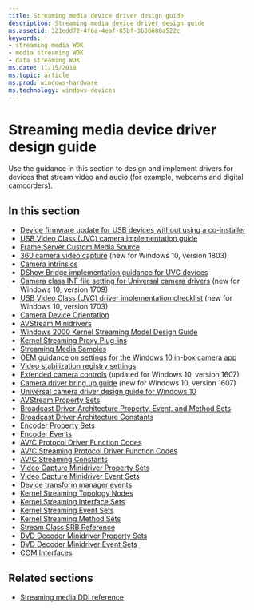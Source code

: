 ```yaml
---
title: Streaming media device driver design guide
description: Streaming media device driver design guide
ms.assetid: 321edd72-4f6a-4eaf-85bf-3b36680a522c
keywords:
- streaming media WDK
- media streaming WDK
- data streaming WDK
ms.date: 11/15/2018
ms.topic: article
ms.prod: windows-hardware
ms.technology: windows-devices
---
```


# Streaming media device driver design guide

Use the guidance in this section to design and implement drivers for devices that stream video and audio (for example, webcams and digital camcorders).

## In this section

- [Device firmware update for USB devices without using a co-installer](device-firmware-update-for-usb-devices-without-using-a-co-installer.md)
- [USB Video Class (UVC) camera implementation guide](uvc-camera-implementation-guide.md)
- [Frame Server Custom Media Source](frame-server-custom-media-source.md)
- [360 camera video capture](360-camera-video-capture.md) (new for Windows 10, version 1803)
- [Camera intrinsics](camera-intrinsics.md)
- [DShow Bridge implementation guidance for UVC devices](dshow-bridge-implementation-guidance-for-usb-video-class-devices.md)
- [Camera class INF file setting for Universal camera drivers](camera-driver-inf-file-class-setting.md) (new for Windows 10, version 1709)
- [USB Video Class (UVC) driver implementation checklist](uvc-driver-implementation-checklist.md) (new for Windows 10, version 1703)
- [Camera Device Orientation](camera-device-orientation.md)
- [AVStream Minidrivers](avstream-minidrivers-design-guide.md)
- [Windows 2000 Kernel Streaming Model Design Guide](windows-2000-kernel-streaming-model-design-guide.md)
- [Kernel Streaming Proxy Plug-ins](kernel-streaming-proxy-plug-ins-design-guide.md)
- [Streaming Media Samples](streaming-media-samples.md)
- [OEM guidance on settings for the Windows 10 in-box camera app](oem-guidance-on-settings-for-the-windows-10-in-box-camera-app.md)
- [Video stabilization registry settings](oem-guidance-on-registry-keys-for-video-stabilization.md)
- [Extended camera controls](standardized-extended-controls-.md) (updated for Windows 10, version 1607)
- [Camera driver bring up guide](windows-hello-camera-driver-bring-up-guide.md) (new for Windows 10, version 1607)
- [Universal camera driver design guide for Windows 10](windows-10-technical-preview-camera-drivers-design-guide.md)
- [AVStream Property Sets](avstream-property-sets.md)
- [Broadcast Driver Architecture Property, Event, and Method Sets](broadcast-driver-architecture-property--event--and-method-sets.md)
- [Broadcast Driver Architecture Constants](broadcast-driver-architecture-constants.md)
- [Encoder Property Sets](encoder-property-sets.md)
- [Encoder Events](encoder-events.md)
- [AV/C Protocol Driver Function Codes](av-c-protocol-driver-function-codes.md)
- [AV/C Streaming Protocol Driver Function Codes](av-c-streaming-protocol-driver-function-codes.md)
- [AV/C Streaming Constants](av-c-streaming-constants.md)
- [Video Capture Minidriver Property Sets](video-capture-minidriver-property-sets.md)
- [Video Capture Minidriver Event Sets](video-capture-minidriver-event-sets.md)
- [Device transform manager events](device-mft-events.md)
- [Kernel Streaming Topology Nodes](kernel-streaming-topology-nodes.md)
- [Kernel Streaming Interface Sets](kernel-streaming-interface-sets.md)
- [Kernel Streaming Event Sets](kernel-streaming-event-sets.md)
- [Kernel Streaming Method Sets](kernel-streaming-method-sets.md)
- [Stream Class SRB Reference](stream-class-srb-reference.md)
- [DVD Decoder Minidriver Property Sets](dvd-decoder-minidriver-property-sets.md)
- [DVD Decoder Minidriver Event Sets](dvd-decoder-minidriver-event-sets.md)
- [COM Interfaces](com-interfaces.md)

## Related sections

- [Streaming media DDI reference](https://docs.microsoft.com/windows-hardware/drivers/ddi/content/_stream)
